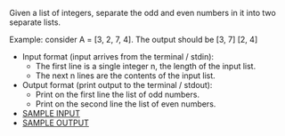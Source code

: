 Given a list of integers, separate the odd and even numbers in it into two separate lists.

Example: consider A = [3, 2, 7, 4].
The output should be
[3, 7]
[2, 4]

<ul>
<li>Input format (input arrives from the terminal / stdin):<br>
  <ul>
    <li>The first line is a single integer n, the length of the input list.
    <li>The next n lines are the contents of the input list.
  </ul>
<li>Output format (print output to the terminal / stdout):<br>
  <ul>
    <li>Print on the first line the list of odd numbers.
    <li>Print on the second line the list of even numbers.
  </ul>
<li><a href='input.txt'>SAMPLE INPUT</a>
<li><a href='output.txt'>SAMPLE OUTPUT</a>
</ul>
